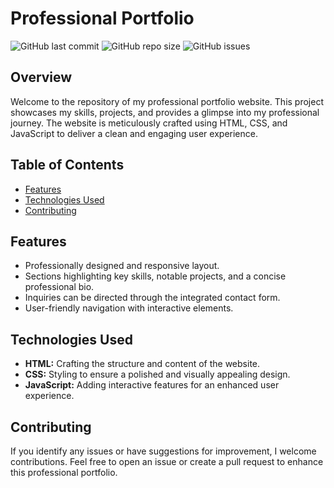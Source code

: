 # Professional Portfolio

![GitHub last commit](https://img.shields.io/github/last-commit/Priyank384/portfolio-website)
![GitHub repo size](https://img.shields.io/github/repo-size/Priyank384/portfolio-website)
![GitHub issues](https://img.shields.io/github/issues/Priyank384/portfolio-website)

## Overview

Welcome to the repository of my professional portfolio website. This project showcases my skills, projects, and provides a glimpse into my professional journey. The website is meticulously crafted using HTML, CSS, and JavaScript to deliver a clean and engaging user experience.

## Table of Contents

- [Features](#features)
- [Technologies Used](#technologies-used)
- [Contributing](#contributing)

## Features

- Professionally designed and responsive layout.
- Sections highlighting key skills, notable projects, and a concise professional bio.
- Inquiries can be directed through the integrated contact form.
- User-friendly navigation with interactive elements.

## Technologies Used

- **HTML:** Crafting the structure and content of the website.
- **CSS:** Styling to ensure a polished and visually appealing design.
- **JavaScript:** Adding interactive features for an enhanced user experience.

## Contributing

If you identify any issues or have suggestions for improvement, I welcome contributions. Feel free to open an issue or create a pull request to enhance this professional portfolio.
